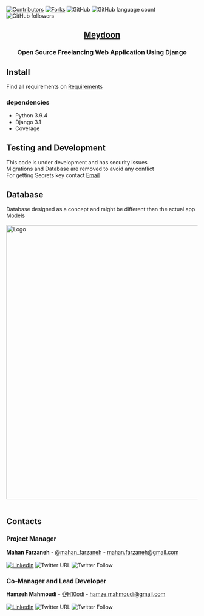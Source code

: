 [![Contributors][contributors-shield]][contributors-url]
[![Forks][forks-shield]][forks-url]
![GitHub](https://img.shields.io/github/license/mahanfarzaneh2000/meydoon)
![GitHub language count](https://img.shields.io/github/languages/count/mahanfarzaneh2000/meydoon?style=flat-square)
![GitHub followers](https://img.shields.io/github/followers/mahanfarzaneh2000?style=flat-square)
</br>
<p align="center">
  <a href="https://github.com/mahanfarzaneh2000/Meydoon"><h2 align="center">Meydoon</h2></a>

  <h3 align="center">Open Source Freelancing Web Application Using Django</h3>
</p>

## Install
Find all requirements on <a href="requirements.txt">Requirements</a>

### dependencies
* Python 3.9.4
* Django 3.1
* Coverage

## Testing and Development
This code is under development and has security issues
</br>
Migrations and Database are removed to avoid any conflict
</br>
For getting Secrets key contact <a href="mahan.farzaneh@gmail.com">Email</a>
</br>

## Database
Database designed as a concept and might be different than the actual app Models
</br></br>
<img src="https://github.com/mahanfarzaneh2000/Meydoon/blob/master/dev/assets/db.png?raw=true" alt="Logo" width="720">
</br></br>

## Contacts

### Project Manager
<b>Mahan Farzaneh</b> - [@mahan_farzaneh](https://twitter.com/mahan_farzaneh) - mahan.farzaneh@gmail.com
</br></br>
<a href="https://www.linkedin.com/in/mahan-farzaneh/">![LinkedIn](https://shields.io/badge/-LinkedIn-black.svg?style=flat&logo=linkedin&color=555)</a>
![Twitter URL](https://img.shields.io/twitter/url?style=flat&url=https%3A%2F%2Ftwitter.com%2Fmahan_farzaneh)
![Twitter Follow](https://img.shields.io/twitter/follow/mahan_farzaneh?style=flat)

### Co-Manager and Lead Developer
<b>Hamzeh Mahmoudi</b> - [@H10odi](https://twitter.com/H10odi) - hamze.mahmoudi@gmail.com
</br></br>
<a href="https://www.linkedin.com/in/hamzeh-mahmoudi-60605b195/">![LinkedIn](https://shields.io/badge/-LinkedIn-black.svg?style=flat&logo=linkedin&color=555)</a>
![Twitter URL](https://img.shields.io/twitter/url?style=flat&url=https%3A%2F%2Ftwitter.com%2FH10odi)
![Twitter Follow](https://img.shields.io/twitter/follow/H10odi?style=flat)





<!-- MARKDOWN LINKS & IMAGES -->
<!-- https://www.markdownguide.org/basic-syntax/#reference-style-links -->
[contributors-shield]: https://img.shields.io/github/contributors/mahanfarzaneh2000/meydoon.svg?style=flat-square
[contributors-url]: https://github.com/mahanfarzaneh2000/Meydoon/graphs/contributors
[forks-shield]: https://img.shields.io/github/forks/mahanfarzaneh2000/meydoon.svg?style=flat-square
[forks-url]: https://github.com/mahanfarzaneh2000/meydoon/network/members
[linkedin-shield]: https://img.shields.io/badge/-LinkedIn-black.svg?style=flat-square&logo=linkedin&colorB=555
[linkedin-url]: https://www.linkedin.com/in/mahan-farzaneh/
